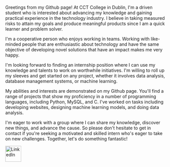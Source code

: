 Greetings from my Github page! At CCT College in Dublin, I'm a driven student who is interested about advancing my knowledge and gaining practical experience in the technology industry. I believe in taking measured risks to attain my goals and produce meaningful products since I am a quick learner and problem solver.

I'm a cooperative person who enjoys working in teams. Working with like-minded people that are enthusiastic about technology and have the same objective of developing novel solutions that have an impact makes me very happy.

I'm looking forward to finding an internship position where I can use my knowledge and talents to work on worthwhile initiatives. I'm willing to roll up my sleeves and get started on any project, whether it involves data analysis, database management systems, or machine learning.

My abilities and interests are demonstrated on my Github page. You'll find a range of projects that show my proficiency in a number of programming languages, including Python, MySQL, and C. I've worked on tasks including developing websites, designing machine learning models, and doing data analysis.

I'm eager to work with a group where I can share my knowledge, discover new things, and advance the cause. So please don't hesitate to get in contact if you're seeking a motivated and skilled intern who's eager to take on new challenges. Together, let's do something fantastic!

<a href="https://www.linkedin.com/in/heitor-ara%C3%BAjo-664205a5/">
  <img src="https://pbs.twimg.com/profile_images/1661161645857710081/6WtDIesg_400x400.png" alt="LinkedIn" width="50">
</a>



